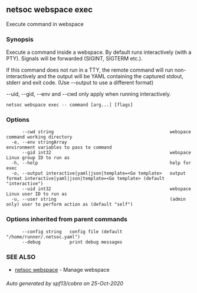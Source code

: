 ## netsoc webspace exec

Execute command in webspace

### Synopsis

Execute a command inside a webspace. By default runs interactively
(with a PTY). Signals will be forwarded (SIGINT, SIGTERM etc.).

If this command does not run in a TTY, the remote command will run
non-interactively and the output will be YAML containing the
captured stdout, stderr and exit code. (Use --output to use a
different format)

--uid, --gid, --env and --cwd only apply when running interactively.


```
netsoc webspace exec -- command [arg...] [flags]
```

### Options

```
      --cwd string                                            webspace command working directory
  -e, --env stringArray                                       environment variables to pass to command
      --gid int32                                             webspace Linux group ID to run as
  -h, --help                                                  help for exec
  -o, --output interactive|yaml|json|template=<Go template>   output format interactive|yaml|json|template=<Go template> (default "interactive")
      --uid int32                                             webspace Linux user ID to run as
  -u, --user string                                           (admin only) user to perform action as (default "self")
```

### Options inherited from parent commands

```
      --config string   config file (default "/home/runner/.netsoc.yaml")
      --debug           print debug messages
```

### SEE ALSO

* [netsoc webspace](netsoc_webspace.md)	 - Manage webspace

###### Auto generated by spf13/cobra on 25-Oct-2020
